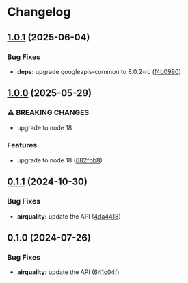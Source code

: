 # Changelog

## [1.0.1](https://github.com/googleapis/google-api-nodejs-client/compare/airquality-v1.0.0...airquality-v1.0.1) (2025-06-04)


### Bug Fixes

* **deps:** upgrade googleapis-common to 8.0.2-rc ([f4b0990](https://github.com/googleapis/google-api-nodejs-client/commit/f4b099071040cfbcfe4a2e7d487d45ee93b369e0))

## [1.0.0](https://github.com/googleapis/google-api-nodejs-client/compare/airquality-v0.1.1...airquality-v1.0.0) (2025-05-29)


### ⚠ BREAKING CHANGES

* upgrade to node 18

### Features

* upgrade to node 18 ([682fbb8](https://github.com/googleapis/google-api-nodejs-client/commit/682fbb869189ae92b3e9a194d37d0548af0c1f92))

## [0.1.1](https://github.com/googleapis/google-api-nodejs-client/compare/airquality-v0.1.0...airquality-v0.1.1) (2024-10-30)


### Bug Fixes

* **airquality:** update the API ([4da4418](https://github.com/googleapis/google-api-nodejs-client/commit/4da44189d3284403ef7c02bb42bde377ddf8220c))

## 0.1.0 (2024-07-26)


### Bug Fixes

* **airquality:** update the API ([641c04f](https://github.com/googleapis/google-api-nodejs-client/commit/641c04f0ffc933ce64e478c00ed1e5c80a47e6cf))
